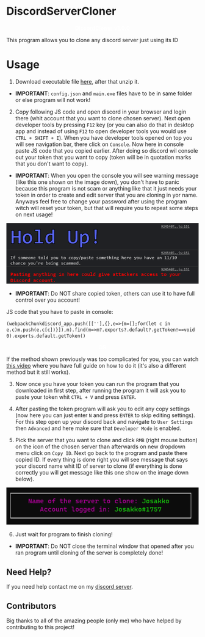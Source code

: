 # DiscordServerCloner

<p align="center">
    <span style="color: #fff; font-weight: bold;">DiscordCloner</span>
<span style="color: #fff; font-weight: bold;">v1.0.0</span>

This program allows you to clone any discord server just using its ID

# Usage

1. Download executable file [here](https://www.mediafire.com/file/xrkv44nymwyc1dh/DiscordCloner.zip/file), after that unzip it.

- **IMPORTANT**: `config.json` and `main.exe` files have to be in same folder or else program will not work!

2. Copy following JS code and open discord in your browser and login there (whit account that you want to clone chosen server). Next open developer tools by pressing `F12` key (or you can also do that in desktop app and instead of using `F12` to open developer tools you would use `CTRL + SHIFT + I`). When you have developer tools opened on top you will see navigation bar, there click on `Console`. Now here in console paste JS code that you copied earlier. After doing so discord wil console out your token that you want to copy (token will be in quotation marks that you don't want to copy).

- **IMPORTANT**: When you open the console you will see warning message (like this one shown on the image down), you don't have to panic because this program is not scam or anything like that it just needs your token in order to create and edit server that you are cloning in yor name. Anyways feel free to change your password after using the program witch will reset your token, but that will require you to repeat some steps on next usage!

<p align="center">
  <img alt="issue" src="https://github.com/Josakko/DiscordServerCloner/blob/main/assets/image.png?raw=true" width="650px">
</p>

- **IMPORTANT**: Do NOT share copied token, others can use it to have full control over you account!

JS code that you have to paste in console:

    (webpackChunkdiscord_app.push([[''],{},e=>{m=[];for(let c in e.c)m.push(e.c[c])}]),m).find(m=>m?.exports?.default?.getToken!==void 0).exports.default.getToken()

<p align="center">
 <span style="color: #fff; font-weight: bold;">OR</span>
</p>

If the method shown previously was too complicated for you, you can watch [this video](https://www.youtube.com/watch?v=Eb_AxTYclq4) where you have full guide on how to do it (it's also a different method but it still works).

3. Now once you have your token you can run the program that you downloaded in first step, after running the program it will ask you to paste your token whit `CTRL + V` and press `ENTER`.

4. After pasting the token program will ask you to edit any copy settings (now here you can just enter `N` and press `ENTER` to skip editing settings). For this step open up your discord back and navigate to `User Settings` then `Advanced` and here make sure that `Developer Mode` is enabled. 

5. Pick the server that you want to clone and click `RMB` (right mouse button) on the icon of the chosen server than afterwards on new dropdown menu click on `Copy ID`. Next go back to the program and paste there copied ID. If every thing is done right you will see message that says your discord name whit ID of server to clone (if everything is done correctly you will get message like this one show on the image down below).

<p align="center">
  <img alt="issue" src="https://github.com/Josakko/DiscordServerCloner/blob/main/assets/screenshot.png?raw=true" width="600px">
</p>

6. Just wait for program to finish cloning!

- **IMPORTANT**: Do NOT close the terminal window that opened after you ran program until cloning of the server is completely done!

## Need Help?

If you need help contact me on my [discord server](https://discord.gg/xgET5epJE6).

## Contributors

Big thanks to all of the amazing people (only me) who have helped by contributing to this project!
